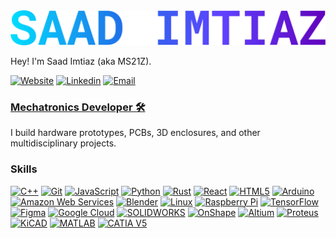 <img src="https://github.com/Saad-Imtiaz/Saad-Imtiaz/blob/cdb2c342c823832dee9e173961181a111ac70cf3/images/SAAD%20IMTIAZ.png" width="600">


Hey! I'm Saad Imtiaz (aka MS21Z).

 [![Website](https://img.shields.io/badge/Website-3776AB?style=for-the-badge)](https://saadimtiaz.com)
 [![Linkedin](https://img.shields.io/badge/LinkedIn-0077B5?style=for-the-badge&logo=linkedin&logoColor=white)](https://de.linkedin.com/in/saad-imtiaz/)
 [![Email](https://img.shields.io/badge/Email-3e65cf?style=for-the-badge&logo=gmail&logoColor=white)](mailto:me@saadimtiaz.com)
 
<h3><b><u>Mechatronics Developer 🛠</u></b></h3>

I build hardware prototypes, PCBs, 3D enclosures, and other multidisciplinary projects.

### Skills


<p align="left">
<a href="https://docs.microsoft.com/en-us/cpp/?view=msvc-170" target="_blank" rel="noreferrer"><img src="https://raw.githubusercontent.com/danielcranney/readme-generator/main/public/icons/skills/cplusplus-colored.svg" width="36" height="36" alt="C++" /></a>
 <a href="https://git-scm.com/" target="_blank" rel="noreferrer"><img src="https://raw.githubusercontent.com/danielcranney/readme-generator/main/public/icons/skills/git-colored.svg" width="36" height="36" alt="Git" /></a>
 <a href="https://developer.mozilla.org/en-US/docs/Web/JavaScript" target="_blank" rel="noreferrer"><img src="https://raw.githubusercontent.com/danielcranney/readme-generator/main/public/icons/skills/javascript-colored.svg" width="36" height="36" alt="JavaScript" /></a>
 <a href="https://www.python.org/" target="_blank" rel="noreferrer"><img src="https://raw.githubusercontent.com/danielcranney/readme-generator/main/public/icons/skills/python-colored.svg" width="36" height="36" alt="Python" /></a>
 <a href="https://www.rust-lang.org/" target="_blank" rel="noreferrer"><img src="https://raw.githubusercontent.com/danielcranney/readme-generator/main/public/icons/skills/rust-colored.svg" width="36" height="36" alt="Rust" /></a>
 <a href="https://reactjs.org/" target="_blank" rel="noreferrer"><img src="https://raw.githubusercontent.com/danielcranney/readme-generator/main/public/icons/skills/react-colored.svg" width="36" height="36" alt="React" /></a>
 <a href="https://developer.mozilla.org/en-US/docs/Glossary/HTML5" target="_blank" rel="noreferrer"><img src="https://raw.githubusercontent.com/danielcranney/readme-generator/main/public/icons/skills/html5-colored.svg" width="36" height="36" alt="HTML5" /></a>
 <a href="https://store.arduino.cc/?gclid=Cj0KCQjw2eilBhCCARIsAG0Pf8uueBifykWcsSS4LPESeGQfxGVKJYnzV7bz471XfknQJy_1VINVWM8aAkLtEALw_wcB" target="_blank" rel="noreferrer"><img src="https://raw.githubusercontent.com/danielcranney/readme-generator/main/public/icons/skills/arduino-colored.svg" width="36" height="36" alt="Arduino" /></a>
 <a href="https://aws.amazon.com" target="_blank" rel="noreferrer"><img src="https://raw.githubusercontent.com/danielcranney/readme-generator/main/public/icons/skills/aws-colored.svg" width="36" height="36" alt="Amazon Web Services" /></a>
 <a href="https://www.blender.org/" target="_blank" rel="noreferrer"><img src="https://raw.githubusercontent.com/danielcranney/readme-generator/main/public/icons/skills/blender-colored.svg" width="36" height="36" alt="Blender" /></a>
 <a href="https://www.linux.org" target="_blank" rel="noreferrer"><img src="https://raw.githubusercontent.com/danielcranney/readme-generator/main/public/icons/skills/linux-colored.svg" width="36" height="36" alt="Linux" /></a>
 <a href="https://www.raspberrypi.org/" target="_blank" rel="noreferrer"><img src="https://raw.githubusercontent.com/danielcranney/readme-generator/main/public/icons/skills/raspberrypi-colored.svg" width="36" height="36" alt="Raspberry Pi" /></a>
 <a href="https://www.tensorflow.org/" target="_blank" rel="noreferrer"><img src="https://raw.githubusercontent.com/danielcranney/readme-generator/main/public/icons/skills/tensorflow-colored.svg" width="36" height="36" alt="TensorFlow" /></a>
 <a href="https://www.figma.com/" target="_blank" rel="noreferrer"><img src="https://raw.githubusercontent.com/danielcranney/readme-generator/main/public/icons/skills/figma-colored.svg" width="36" height="36" alt="Figma" /></a>
 <a href="https://cloud.google.com/" target="_blank" rel="noreferrer"><img src="https://raw.githubusercontent.com/danielcranney/readme-generator/main/public/icons/skills/googlecloud-colored.svg" width="36" height="36" alt="Google Cloud" /></a>
 <a href="https://www.solidworks.com/" target="_blank" rel="noreferrer"><img src=" " width="36" height="36" alt="SOLIDWORKS" /></a>
 <a href="https://www.onshape.com/" target="_blank" rel="noreferrer"><img src=" " width="36" height="36" alt="OnShape" /></a>
 <a href="https://www.altium.com/" target="_blank" rel="noreferrer"><img src=" " width="36" height="36" alt="Altium" /></a>
 <a href="https://www.labcenter.com/" target="_blank" rel="noreferrer"><img src=" " width="36" height="36" alt="Proteus" /></a>
 <a href="https://www.kicad.org/" target="_blank" rel="noreferrer"><img src=" " width="36" height="36" alt="KiCAD" /></a>
 <a href="https://www.mathworks.com/" target="_blank" rel="noreferrer"><img src=" " width="36" height="36" alt="MATLAB" /></a>
 <a href="https://www.3ds.com/products/catia" target="_blank" rel="noreferrer"><img src=" " width="36" height="36" alt="CATIA V5" /></a>
</p>




<!---
Saad-Imtiaz/Saad-Imtiaz is a ✨ special ✨ repository because its `README.md` (this file) appears on your GitHub profile.
You can click the Preview link to take a look at your changes.
--->

